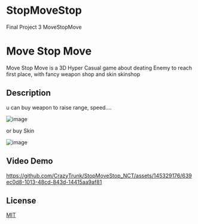 # StopMoveStop
Final Project 3 MoveStopMove
# Move Stop Move

Move Stop Move is a 3D Hyper Casual game about deating Enemy to reach first place, with fancy weapon shop and skin skinshop
## Description

u can buy weapon to raise range, speed....


![image](https://github.com/CrazyTrunk/StopMoveStop_NCT/assets/145329176/7f9789c6-e233-4f25-bb48-b7d9f3b91b10)


or buy Skin


![image](https://github.com/CrazyTrunk/StopMoveStop_NCT/assets/145329176/57c58974-83d4-420a-9b02-0575130d6816)



## Video Demo

https://github.com/CrazyTrunk/StopMoveStop_NCT/assets/145329176/639ec0d8-1013-48cd-843d-14415aa9af81



## License

[MIT](https://choosealicense.com/licenses/mit/)
